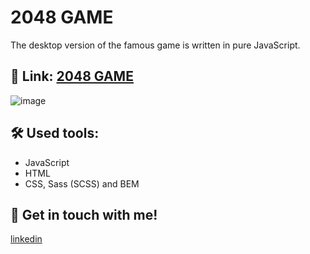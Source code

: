 # 2048 GAME
The desktop version of the famous game is written in pure JavaScript.

## 🔗 Link: [2048 GAME](https://anastasiya145.github.io/2048_game/)

![image](https://user-images.githubusercontent.com/105457299/215868863-5651fef1-3df7-45f1-9186-a6edcdb84c11.png)

## 🛠 Used tools:
  + JavaScript
  + HTML
  + CSS, Sass (SCSS) and BEM

## 🔗 Get in touch with me!
[linkedin](https://www.linkedin.com/in/anastasiya-ivanova-494567109/)
